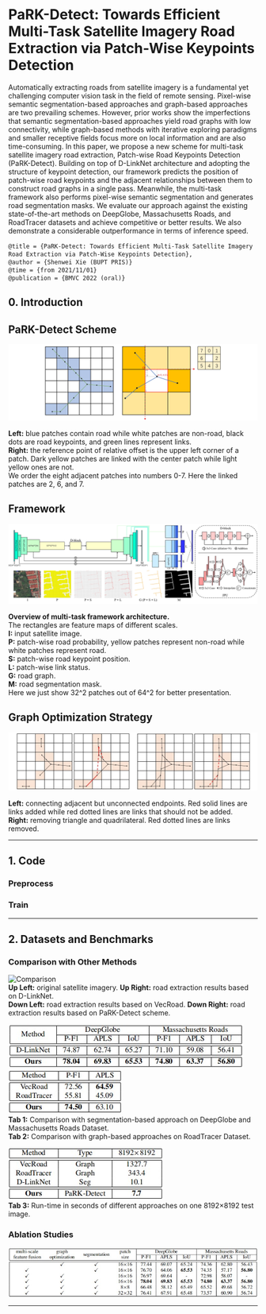 # PaRK-Detect: Towards Efficient Multi-Task Satellite Imagery Road Extraction via Patch-Wise Keypoints Detection
Automatically extracting roads from satellite imagery is a fundamental yet challenging computer vision task in the field of remote sensing. 
Pixel-wise semantic segmentation-based approaches and graph-based approaches are two prevailing schemes. However, prior works show the 
imperfections that semantic segmentation-based approaches yield road graphs with low connectivity, while graph-based methods with iterative 
exploring paradigms and smaller receptive fields focus more on local information and are also time-consuming. In this paper, we propose a 
new scheme for multi-task satellite imagery road extraction, Patch-wise Road Keypoints Detection (PaRK-Detect). Building on top of D-LinkNet 
architecture and adopting the structure of keypoint detection, our framework predicts the position of patch-wise road keypoints and the 
adjacent relationships between them to construct road graphs in a single pass. Meanwhile, the multi-task framework also performs pixel-wise 
semantic segmentation and generates road segmentation masks. We evaluate our approach against the existing state-of-the-art methods on 
DeepGlobe, Massachusetts Roads, and RoadTracer datasets and achieve competitive or better results. We also demonstrate a considerable 
outperformance in terms of inference speed.

```
@title = {PaRK-Detect: Towards Efficient Multi-Task Satellite Imagery Road Extraction via Patch-Wise Keypoints Detection},  
@author = {Shenwei Xie (BUPT PRIS)}
@time = {from 2021/11/01}
@publication = {BMVC 2022 (oral)}
```

## 0. Introduction

## PaRK-Detect Scheme
![PaRK-Detect Scheme](/fig/scheme.jpg) <br />

**Left:** blue patches contain road while white patches are non-road, black dots are road keypoints, and green lines represent links. <br />
**Right:** the reference point of relative offset is the upper left corner of a patch. Dark yellow patches are linked with the center patch while light yellow ones are not. <br />
We order the eight adjacent patches into numbers 0-7. Here the linked patches are 2, 6, and 7.

## Framework
![Framework](/fig/framework.jpg) <br />

**Overview of multi-task framework architecture.** <br />
The rectangles are feature maps of different scales. <br />
**I:** input satellite image. <br />
**P:** patch-wise road probability, yellow patches represent non-road while white patches represent road. <br />
**S:** patch-wise road keypoint position. <br />
**L:** patch-wise link status. <br />
**G:** road graph. <br />
**M:** road segmentation mask. <br />
Here we just show 32^2 patches out of 64^2 for better presentation.

## Graph Optimization Strategy
![Graph Optimization Strategy](/fig/graph_optimization.jpg#pic_center) <br />

**Left:** connecting adjacent but unconnected endpoints. Red solid lines are links added while red dotted lines are links that should not be added. <br />
**Right:** removing triangle and quadrilateral. Red dotted lines are links removed.

- - -

## 1. Code

### Preprocess

### Train

- - -

## 2. Datasets and Benchmarks

### Comparison with Other Methods
![Comparison](/fig/toronto.png) <br />
**Up Left:** original satellite imagery. **Up Right:** road extraction results based on D-LinkNet. <br />
**Down Left:** road extraction results based on VecRoad. **Down Right:** road extraction results based on PaRK-Detect scheme.

![Table1](/fig/table1.jpg)![Table2](/fig/table2.jpg) <br />
**Tab 1:** Comparison with segmentation-based approach on DeepGlobe and Massachusetts Roads Dataset. <br />
**Tab 2:** Comparison with graph-based approaches on RoadTracer Dataset. <br />

![Table3](/fig/table3.jpg) <br />
**Tab 3:** Run-time in seconds of different approaches on one 8192×8192 test image.

### Ablation Studies
![Ablation Studies](/fig/ablation_study.jpg)

- - -
